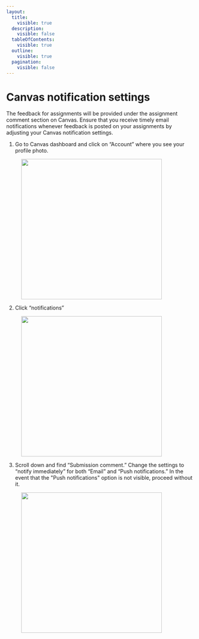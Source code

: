 ```yaml
---
layout:
  title:
    visible: true
  description:
    visible: false
  tableOfContents:
    visible: true
  outline:
    visible: true
  pagination:
    visible: false
---
```


# Canvas notification settings

The feedback for assignments will be provided under the assignment comment section on Canvas. Ensure that you receive timely email notifications whenever feedback is posted on your assignments by adjusting your Canvas notification settings.

1. Go to Canvas dashboard and click on “Account” where you see your profile photo.

<figure><img src="https://lh7-rt.googleusercontent.com/docsz/AD_4nXd6zTdPNcTFUrph-665CxyiT3akyGm2asB3ayZz6VDPgJOeGaQjIY86a1DHJP-cIoRbij83GwgRs90fKauqPGPFz28s1aRJLaFf96Kdff4duLHwu-P6M10fHGcWEtaZvSjKymvdPEdIWNZLwZPJOZnktlal90mDQTGQcsCVsA?key=U-L2cYsz8Be_Ll8d6S3TVA" alt="" width="375"><figcaption></figcaption></figure>

2. Click “notifications”

<figure><img src="https://lh7-rt.googleusercontent.com/docsz/AD_4nXeOwV42ZeAO6o6ys-ynMX9WC82yuoeDi_DwOtj8HJ23X-Y6oDsR6kV-pIuxE2zfetZvFeL_12I7z4tKIX8pZk9cMMfrmljAf0MjxAc5h5LdJxPfeyl7vUysbS44_WYtHDzr3S5wVLe1S-U1iX46jEGs24O14nf8b75_BfGwEQ?key=U-L2cYsz8Be_Ll8d6S3TVA" alt="" width="375"><figcaption></figcaption></figure>

3. Scroll down and find “Submission comment.” Change the settings to “notify immediately” for both “Email” and “Push notifications.” In the event that the "Push notifications" option is not visible, proceed without it.

<figure><img src="https://lh7-rt.googleusercontent.com/docsz/AD_4nXekx8kezhem-YzdSmuWCII_OenLFCJtv69zp_sCzWHoi2_JkI9PmjFzKIXivQpU0yjp1BNjiuJFLfg3PkanuRUw3dytCh8I23M3d975YlF57Df1l7HZY1Amx55VCqZ1al-_MaLv155ie_dIMVB3QzOC_bGphuA5h5pRKj-o?key=U-L2cYsz8Be_Ll8d6S3TVA" alt="" width="375"><figcaption></figcaption></figure>
